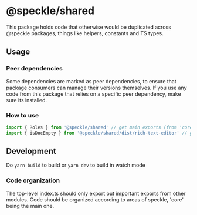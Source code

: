 # @speckle/shared

This package holds code that otherwise would be duplicated across @speckle packages, things like helpers, constants and TS types.

## Usage

### Peer dependencies

Some dependencies are marked as peer dependencies, to ensure that package consumers can manage their versions themselves. If you use any code from this package that relies on a specific peer dependency, make sure its installed.

### How to use

```js
import { Roles } from '@speckle/shared' // get main exports (from 'core')
import { isDocEmpty } from '@speckle/shared/dist/rich-text-editor' // get exports from sub-modules
```

## Development

Do `yarn build` to build or `yarn dev` to build in watch mode

### Code organization

The top-level index.ts should only export out important exports from other modules. Code should be organized according to areas of speckle, 'core' being the main one.
